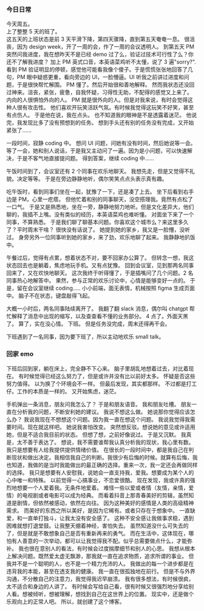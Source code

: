 ### 今日日常

今天周五。  
上了整整 5 天的班了。  
这五天的上班状态是前 3 天平滑下降，第四天骤降，直到第五天奄奄一息。
很沮丧，因为 design week，开了一周的会，作了一周的会议透明人。
到第五天 PM 突然问我进度，我在想昨天不是已经 demo 过了么，验证过技术可行性了么？你还不了解我进度？
加上 PM 英式口音，本英语菜鸡听不太懂，说了 3 遍"sorry?". 看到 PM 验证明显的停顿，感觉他可能看我像个傻子。于是慌慌张张地回答了几句，PM 眼中疑惑更重，看向旁边的 UI，一脸懵逼。UI 听我之前讲过进度和问题，于是很快帮忙解围。
PM 懂了。然后开始很和善地解释。
然而我状态还没回过神来。沮丧，紧张，疲惫，自我怀疑，习得性无助，不配得的感觉又上来了。
内向的人很惧怕外向的人。
PM 就是很外向的人。但是对我来说，有时会觉得这种人很有攻击性。
他们喜欢开玩笑活跃气氛。有时候我觉得这玩笑不好笑，甚至有点伤人。
于是他在说，我在点头。
也不知道我的眼神是不是透露着迷茫。
他说完，我发现比多了没有预想到的任务。
想到手头还有别的任务没有完成，又开始紧张了......

一段时间，寂静 coding 中。
想问 UI 问题，问她有没有时间，然后她说等一会。
等了一会，她和别人说话，于是我又主动问了一遍。因为是小问题，可以快速解决，于是不客气地直接提问题。
得到答案，继续 coding 中......

午饭时间到了，会议室还有 2 个同事在欢乐地聊天。
我想先走，但是又觉得不礼貌。决定等等。
于是在旁边静静地听，偶尔笑笑点点头表示真有趣。

吃午饭时，看到同事们坐在一起，犹豫了一下，还是凑了上去。
坐下后看到右手边是 PM，心里一疙瘩。
但他忙着和别的同事聊天，没空搭理我。竟然有点松了一口气。
于是又是熟悉地，坐在一旁，静静地努力地听。但是文化差异大，他们聊的，我插不上嘴。没有类似的经历，本英语菜鸡也难听懂。
对面坐下来了一个同事，不算熟悉。
于是我们聊了聊基本问题。你喜欢这个城市么？来这里多久了？平时周末干啥？
很快没有话说了。
她提到她的家乡，我又是一脸懵，没听过。
身旁另外一位同事听到她的家乡，来了劲，欢乐地聊了起来。
我静静地扒饭中。

午餐过后，觉得有点累，想着状态不对，要不回家办公算了。
但转念一想，我这状态回去也是躺着，焦虑地玩手机。又有点犹豫。
回到会议室，见到那两名同事回来了，又在欢快地聊天。
这次我终于听得懂了，于是插嘴问了几个问题。2 名同事热心地解答中。
果然，参与正常的欢乐讨论中，心情是能够变好一点的。
于是，留在会议室继续 coding.....
小小前端，面无表情，机械按照 figma 生成页面中。
脑子不在状态，键盘敲得飞起。

大概一小时后，两名同事陆续离开了。
我翻了翻 slack 消息，偶尔叫 chatgpt 帮忙解释了消息中出现的缩写，以及查查看不懂的业务部分。
4 点了。外面天黑了。
算了，实在没心情。
下班。
但是任务没完成，周末还得再干会。

下班遇到了一名同事，因为要下班了，所以主动地欢乐 small talk。

### 回家 emo

下班后回到家，躺在床上，完全静不下心来。
脑子里胡乱地想着过去，对比着现在。
有时候觉得已经这么努力了，但是或许并没有比以前好太多。
怀疑是否这些努力值得。
以为换了个环境会不一样。
但最后发现，其实都那样。
不过都是打工仔。工作的本质是一样的。
又开始焦虑，迷茫。

手机弹出一条消息，朋友问我怎么了？
于是和朋友语音。
我和朋友吐槽。
朋友一直在分析我的问题，不断安利她的建议。
我说不想这么做。
她说那你觉得应该怎么办？
我说我现在不想想这个问题。因为我一直在想这个问题。
我说我觉得我需要时间。现在就这样吧。
她说我害怕改变。
突然想反驳。想说她的意见或许适用她，但是不适合我目前的状态。
但想了想，之前好像说过。
于是又沉默。
我真是，太不善于表达了。
想说，我不需要谁帮我认真分析我的现状，我心里有数。我只是想要有人给我提供提供情绪价值。
在很长的一段时间中，都是我自己在判断现状和做出决定。我相信我自己的判断。我很少有后悔的时候。就算有后悔，我也知道，我做的是当时我能做出的最正确的选择。重来一次，我一定还会再做同样的选择。
我只是想要有人安慰我，说她会一直支持我，爱我。想要成为某个人的心中唯一和特殊。
以前觉得一心搞事业，不恋爱很酷。
现在发现，我或许真的强烈地想要一个人爱着我。无条件地爱着。
难怪一些以爱或者情（友情，亲情，爱情）的电视剧或者电影可以成为经典。
而看着抖音上那青春美好的剪辑，虽然知道是剧情，但依然被感动，依然在向往。
因为这种美好的感情是人类的高级精神需求。
而美好的东西之所以美好，是因为它稀有。或者只存在于想象中。
一直缺爱，和一直单打独斗，让我太没有安全感了。
这种不安全感让我做事求稳，遇到困难就想打退堂鼓。让我整天绷着神经，害怕失去。
虽然知道没什么可失去的了，但是就是不敢想象自己是否有重新再来的勇气。
而在生活中，这体现在，哪怕有人善意的一次举动，都可以让我觉得我不配。似乎总需要做点什么，才能弥补。
我也很在意别人的看法，有时候会过度揣摩细节和别人的心思。
我想从根本上解决问题。既然爱太虚无飘渺，那我就一直在追求物质，追求所谓的事业。
但我并不是一个聪明的人，也不是一个精力充沛的人。
我做出的每一个进步都是在违背我的本能，甚至在透支我的健康。
我一直在很孤独地在前行。
但是不与外界沟通，不分散自己的注意力，我觉得我迟早崩溃。
我有很多想法，有时候很疯，太不适合和身边的人讲了。
有时候会写给自己看，很有时候又很强烈地分享给别人看。想被倾听，想被理解，想找到自己在这世界上的位置。
现实中，还是做个乐观向上的正常人吧。
所以，就创建了这个博客。
